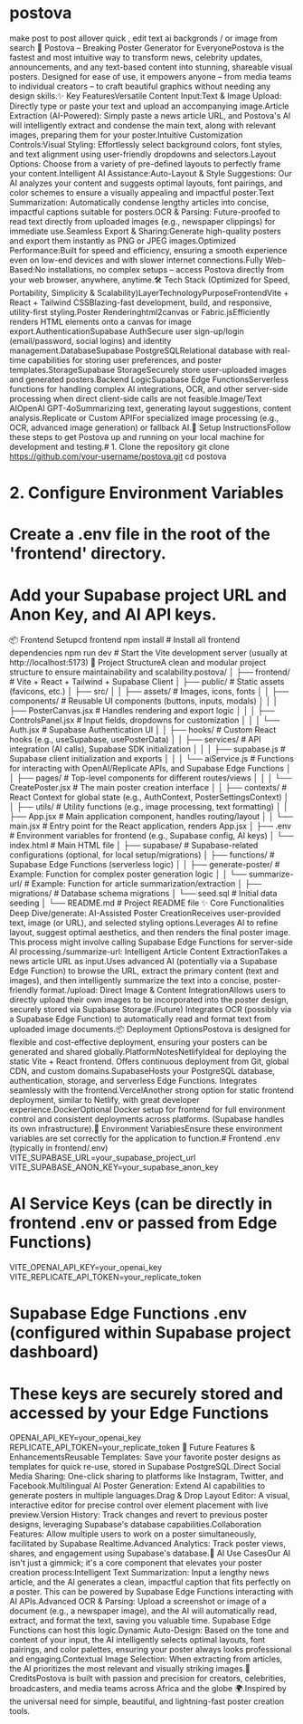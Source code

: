 # postova
make post to post allover quick , edit text ai backgronds / or image from search
📰 Postova – Breaking Poster Generator for EveryonePostova is the fastest and most intuitive way to transform news, celebrity updates, announcements, and any text-based content into stunning, shareable visual posters. Designed for ease of use, it empowers anyone – from media teams to individual creators – to craft beautiful graphics without needing any design skills.✨ Key FeaturesVersatile Content Input:Text & Image Upload: Directly type or paste your text and upload an accompanying image.Article Extraction (AI-Powered): Simply paste a news article URL, and Postova's AI will intelligently extract and condense the main text, along with relevant images, preparing them for your poster.Intuitive Customization Controls:Visual Styling: Effortlessly select background colors, font styles, and text alignment using user-friendly dropdowns and selectors.Layout Options: Choose from a variety of pre-defined layouts to perfectly frame your content.Intelligent AI Assistance:Auto-Layout & Style Suggestions: Our AI analyzes your content and suggests optimal layouts, font pairings, and color schemes to ensure a visually appealing and impactful poster.Text Summarization: Automatically condense lengthy articles into concise, impactful captions suitable for posters.OCR & Parsing: Future-proofed to read text directly from uploaded images (e.g., newspaper clippings) for immediate use.Seamless Export & Sharing:Generate high-quality posters and export them instantly as PNG or JPEG images.Optimized Performance:Built for speed and efficiency, ensuring a smooth experience even on low-end devices and with slower internet connections.Fully Web-Based:No installations, no complex setups – access Postova directly from your web browser, anywhere, anytime.🛠️ Tech Stack (Optimized for Speed, Portability, Simplicity & Scalability)LayerTechnologyPurposeFrontendVite + React + Tailwind CSSBlazing-fast development, build, and responsive, utility-first styling.Poster Renderinghtml2canvas or Fabric.jsEfficiently renders HTML elements onto a canvas for image export.AuthenticationSupabase AuthSecure user sign-up/login (email/password, social logins) and identity management.DatabaseSupabase PostgreSQLRelational database with real-time capabilities for storing user preferences, and poster templates.StorageSupabase StorageSecurely store user-uploaded images and generated posters.Backend LogicSupabase Edge FunctionsServerless functions for handling complex AI integrations, OCR, and other server-side processing when direct client-side calls are not feasible.Image/Text AIOpenAI GPT-4oSummarizing text, generating layout suggestions, content analysis.Replicate or Custom APIFor specialized image processing (e.g., OCR, advanced image generation) or fallback AI.🚀 Setup InstructionsFollow these steps to get Postova up and running on your local machine for development and testing.# 1. Clone the repository
git clone https://github.com/your-username/postova.git
cd postova

# 2. Configure Environment Variables
# Create a .env file in the root of the 'frontend' directory.
# Add your Supabase project URL and Anon Key, and AI API keys.
📦 Frontend Setupcd frontend
npm install   # Install all frontend dependencies
npm run dev   # Start the Vite development server (usually at http://localhost:5173)
📁 Project StructureA clean and modular project structure to ensure maintainability and scalability.postova/
│
├── frontend/                     # Vite + React + Tailwind + Supabase Client
│   ├── public/                   # Static assets (favicons, etc.)
│   ├── src/
│   │   ├── assets/               # Images, icons, fonts
│   │   ├── components/           # Reusable UI components (buttons, inputs, modals)
│   │   │   ├── PosterCanvas.jsx  # Handles rendering and export logic
│   │   │   ├── ControlsPanel.jsx # Input fields, dropdowns for customization
│   │   │   └── Auth.jsx          # Supabase Authentication UI
│   │   ├── hooks/                # Custom React hooks (e.g., useSupabase, usePosterData)
│   │   ├── services/             # API integration (AI calls), Supabase SDK initialization
│   │   │   ├── supabase.js       # Supabase client initialization and exports
│   │   │   └── aiService.js      # Functions for interacting with OpenAI/Replicate APIs, and Supabase Edge Functions
│   │   ├── pages/                # Top-level components for different routes/views
│   │   │   └── CreatePoster.jsx  # The main poster creation interface
│   │   ├── contexts/             # React Context for global state (e.g., AuthContext, PosterSettingsContext)
│   │   ├── utils/                # Utility functions (e.g., image processing, text formatting)
│   │   ├── App.jsx               # Main application component, handles routing/layout
│   │   └── main.jsx              # Entry point for the React application, renders App.jsx
│   ├── .env                      # Environment variables for frontend (e.g., Supabase config, AI keys)
│   └── index.html                # Main HTML file
│
├── supabase/                     # Supabase-related configurations (optional, for local setup/migrations)
│   ├── functions/                # Supabase Edge Functions (serverless logic)
│   │   ├── generate-poster/      # Example: Function for complex poster generation logic
│   │   └── summarize-url/        # Example: Function for article summarization/extraction
│   ├── migrations/               # Database schema migrations
│   └── seed.sql                  # Initial data seeding
│
└── README.md                     # Project README file
✨ Core Functionalities Deep Dive/generate: AI-Assisted Poster CreationReceives user-provided text, image (or URL), and selected styling options.Leverages AI to refine layout, suggest optimal aesthetics, and then renders the final poster image. This process might involve calling Supabase Edge Functions for server-side AI processing./summarize-url: Intelligent Article Content ExtractionTakes a news article URL as input.Uses advanced AI (potentially via a Supabase Edge Function) to browse the URL, extract the primary content (text and images), and then intelligently summarize the text into a concise, poster-friendly format./upload: Direct Image & Content IntegrationAllows users to directly upload their own images to be incorporated into the poster design, securely stored via Supabase Storage.(Future) Integrates OCR (possibly via a Supabase Edge Function) to automatically read and format text from uploaded image documents.📦 Deployment OptionsPostova is designed for flexible and cost-effective deployment, ensuring your posters can be generated and shared globally.PlatformNotesNetlifyIdeal for deploying the static Vite + React frontend. Offers continuous deployment from Git, global CDN, and custom domains.SupabaseHosts your PostgreSQL database, authentication, storage, and serverless Edge Functions. Integrates seamlessly with the frontend.VercelAnother strong option for static frontend deployment, similar to Netlify, with great developer experience.DockerOptional Docker setup for frontend for full environment control and consistent deployments across platforms. (Supabase handles its own infrastructure).🔐 Environment VariablesEnsure these environment variables are set correctly for the application to function.# Frontend .env (typically in frontend/.env)
VITE_SUPABASE_URL=your_supabase_project_url
VITE_SUPABASE_ANON_KEY=your_supabase_anon_key

# AI Service Keys (can be directly in frontend .env or passed from Edge Functions)
VITE_OPENAI_API_KEY=your_openai_key
VITE_REPLICATE_API_TOKEN=your_replicate_token

# Supabase Edge Functions .env (configured within Supabase project dashboard)
# These keys are securely stored and accessed by your Edge Functions
OPENAI_API_KEY=your_openai_key
REPLICATE_API_TOKEN=your_replicate_token
📌 Future Features & EnhancementsReusable Templates: Save your favorite poster designs as templates for quick re-use, stored in Supabase PostgreSQL.Direct Social Media Sharing: One-click sharing to platforms like Instagram, Twitter, and Facebook.Multilingual AI Poster Generation: Extend AI capabilities to generate posters in multiple languages.Drag & Drop Layout Editor: A visual, interactive editor for precise control over element placement with live preview.Version History: Track changes and revert to previous poster designs, leveraging Supabase's database capabilities.Collaboration Features: Allow multiple users to work on a poster simultaneously, facilitated by Supabase Realtime.Advanced Analytics: Track poster views, shares, and engagement using Supabase's database.🧠 AI Use CasesOur AI isn't just a gimmick; it's a core component that elevates your poster creation process:Intelligent Text Summarization: Input a lengthy news article, and the AI generates a clean, impactful caption that fits perfectly on a poster. This can be powered by Supabase Edge Functions interacting with AI APIs.Advanced OCR & Parsing: Upload a screenshot or image of a document (e.g., a newspaper image), and the AI will automatically read, extract, and format the text, saving you valuable time. Supabase Edge Functions can host this logic.Dynamic Auto-Design: Based on the tone and content of your input, the AI intelligently selects optimal layouts, font pairings, and color palettes, ensuring your poster always looks professional and engaging.Contextual Image Selection: When extracting from articles, the AI prioritizes the most relevant and visually striking images.🫶 CreditsPostova is built with passion and precision for creators, celebrities, broadcasters, and media teams across Africa and the globe 🌍.Inspired by the universal need for simple, beautiful, and lightning-fast poster creation tools.
